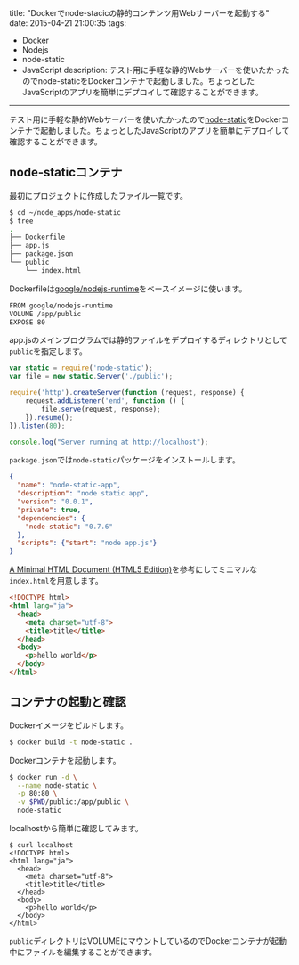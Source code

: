 title: "Dockerでnode-stacicの静的コンテンツ用Webサーバーを起動する"
date: 2015-04-21 21:00:35
tags:
 - Docker
 - Nodejs
 - node-static
 - JavaScript
description: テスト用に手軽な静的Webサーバーを使いたかったのでnode-staticをDockerコンテナで起動しました。ちょっとしたJavaScriptのアプリを簡単にデプロイして確認することができます。
---

テスト用に手軽な静的Webサーバーを使いたかったので[node-static](https://github.com/cloudhead/node-static)をDockerコンテナで起動しました。ちょっとしたJavaScriptのアプリを簡単にデプロイして確認することができます。

<!-- more -->

## node-staticコンテナ

最初にプロジェクトに作成したファイル一覧です。

``` bash
$ cd ~/node_apps/node-static
$ tree
.
├── Dockerfile
├── app.js
├── package.json
└── public
    └── index.html
```

Dockerfileは[google/nodejs-runtime](https://registry.hub.docker.com/u/google/nodejs-runtime/)をベースイメージに使います。

``` bash ~/node_apps/node-static/Dockerfile
FROM google/nodejs-runtime
VOLUME /app/public
EXPOSE 80
```

app.jsのメインプログラムでは静的ファイルをデプロイするディレクトリとして`public`を指定します。

``` js ~/node_apps/node-static/app.js
var static = require('node-static');
var file = new static.Server('./public');

require('http').createServer(function (request, response) {
    request.addListener('end', function () {
        file.serve(request, response);
    }).resume();
}).listen(80);

console.log("Server running at http://localhost");
```

`package.json`では`node-static`パッケージをインストールします。

``` json ~/node_apps/node-static/package.json
{
  "name": "node-static-app",
  "description": "node static app",
  "version": "0.0.1",
  "private": true,
  "dependencies": {
    "node-static": "0.7.6"
  },
  "scripts": {"start": "node app.js"}
}
```

[A Minimal HTML Document (HTML5 Edition)](http://www.sitepoint.com/a-minimal-html-document-html5-edition/)を参考にしてミニマルな`index.html`を用意します。

``` html ~/node_apps/node-static/public/index.html
<!DOCTYPE html>
<html lang="ja">
  <head>
    <meta charset="utf-8">
    <title>title</title>
  </head>
  <body>
    <p>hello world</p>
  </body>
</html>
```

## コンテナの起動と確認

Dockerイメージをビルドします。

``` bash
$ docker build -t node-static . 
```

Dockerコンテナを起動します。

``` bash
$ docker run -d \
  --name node-static \
  -p 80:80 \
  -v $PWD/public:/app/public \
  node-static
```

localhostから簡単に確認してみます。

```
$ curl localhost
<!DOCTYPE html>
<html lang="ja">
  <head>
    <meta charset="utf-8">
    <title>title</title>
  </head>
  <body>
    <p>hello world</p>
  </body>
</html>
```

`public`ディレクトリはVOLUMEにマウントしているのでDockerコンテナが起動中にファイルを編集することができます。
